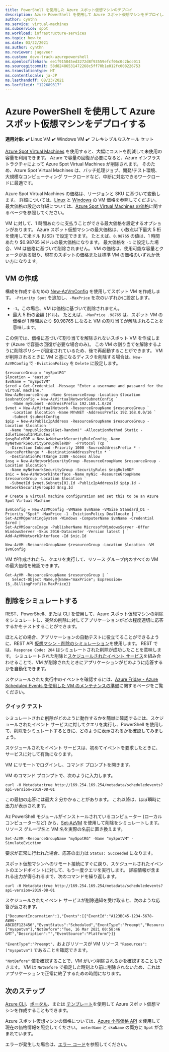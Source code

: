 ```yaml
---
title: PowerShell を使用した Azure スポット仮想マシンのデプロイ
description: Azure PowerShell を使用して Azure スポット仮想マシンをデプロイし、コストを節約する方法について説明します。
author: cynthn
ms.service: virtual-machines
ms.subservice: spot
ms.workload: infrastructure-services
ms.topic: how-to
ms.date: 03/22/2021
ms.author: cynthn
ms.reviewer: jagaveer
ms.custom: devx-track-azurepowershell
ms.openlocfilehash: ee1f915045ed3272d8f93559efcf06c0c2bcc011
ms.sourcegitcommit: 58d82486531472268c5ff70b1e012fc008226753
ms.translationtype: HT
ms.contentlocale: ja-JP
ms.lasthandoff: 08/23/2021
ms.locfileid: "122689317"
---
```

# <a name="deploy-azure-spot-virtual-machines-using-azure-powershell"></a>Azure PowerShell を使用して Azure スポット仮想マシンをデプロイする

**適用対象:** :heavy_check_mark: Linux VM :heavy_check_mark: Windows VM :heavy_check_mark: フレキシブルなスケール セット 

[Azure Spot Virtual Machines](../spot-vms.md) を使用すると、大幅にコストを削減して未使用の容量を利用できます。 Azure で容量の回復が必要になると、Azure インフラストラクチャによって Azure Spot Virtual Machines が削除されます。 そのため、Azure Spot Virtual Machines は、バッチ処理ジョブ、開発/テスト環境、大規模なコンピューティング ワークロードなど、中断に対応できるワークロードに最適です。

Azure Spot Virtual Machines の価格は、リージョンと SKU に基づいて変動します。 詳細については、[Linux](https://azure.microsoft.com/pricing/details/virtual-machines/linux/) と [Windows](https://azure.microsoft.com/pricing/details/virtual-machines/windows/) の VM 価格を参照してください。 最大価格の設定の詳細については、[Azure Spot Virtual Machines の価格](../spot-vms.md#pricing)に関するページを参照してください。

VM に対して、1 時間あたりに支払うことができる最大価格を設定するオプションがあります。 Azure スポット仮想マシンの最大価格は、小数点以下最大 5 桁を使用して米ドル (USD) で設定できます。 たとえば、`0.98765` の値は、1 時間あたり $0.98765 米ドルの最大価格になります。 最大価格を `-1` に設定した場合、VM は価格に基づいて削除されません。 VM の価格は、使用可能な容量とクォータがある限り、現在のスポットの価格または標準 VM の価格のいずれか低い方になります。


## <a name="create-the-vm"></a>VM の作成

構成を作成するための [New-AzVmConfig](/powershell/module/az.compute/new-azvmconfig) を使用してスポット VM を作成します。 `-Priority Spot` を追加し、`-MaxPrice` を次のいずれかに設定します。
- `-1`。この場合、VM は価格に基づいて削除されません。
- 最大 5 桁の金額 (ドル)。 たとえば、`-MaxPrice .98765` は、スポット VM の価格が 1 時間あたり $0.98765 になると VM の割り当てが解除されることを意味します。


この例では、価格に基づいて割り当てを解除されないスポット VM を作成します (Azure で容量の回復が必要な場合のみ)。 この VM の割り当てを解除するように削除ポリシーが設定されているため、後で再起動することができます。 VM が削除されるときに VM と基になるディスクを削除する場合は、`New-AzVMConfig` で `-EvictionPolicy` を `Delete` に設定します。


```azurepowershell-interactive
$resourceGroup = "mySpotRG"
$location = "eastus"
$vmName = "mySpotVM"
$cred = Get-Credential -Message "Enter a username and password for the virtual machine."
New-AzResourceGroup -Name $resourceGroup -Location $location
$subnetConfig = New-AzVirtualNetworkSubnetConfig `
   -Name mySubnet -AddressPrefix 192.168.1.0/24
$vnet = New-AzVirtualNetwork -ResourceGroupName $resourceGroup `
   -Location $location -Name MYvNET -AddressPrefix 192.168.0.0/16 `
   -Subnet $subnetConfig
$pip = New-AzPublicIpAddress -ResourceGroupName $resourceGroup -Location $location `
  -Name "mypublicdns$(Get-Random)" -AllocationMethod Static -IdleTimeoutInMinutes 4
$nsgRuleRDP = New-AzNetworkSecurityRuleConfig -Name myNetworkSecurityGroupRuleRDP  -Protocol Tcp `
  -Direction Inbound -Priority 1000 -SourceAddressPrefix * -SourcePortRange * -DestinationAddressPrefix * `
  -DestinationPortRange 3389 -Access Allow
$nsg = New-AzNetworkSecurityGroup -ResourceGroupName $resourceGroup -Location $location `
  -Name myNetworkSecurityGroup -SecurityRules $nsgRuleRDP
$nic = New-AzNetworkInterface -Name myNic -ResourceGroupName $resourceGroup -Location $location `
  -SubnetId $vnet.Subnets[0].Id -PublicIpAddressId $pip.Id -NetworkSecurityGroupId $nsg.Id

# Create a virtual machine configuration and set this to be an Azure Spot Virtual Machine

$vmConfig = New-AzVMConfig -VMName $vmName -VMSize Standard_D1 -Priority "Spot" -MaxPrice -1 -EvictionPolicy Deallocate | `
Set-AzVMOperatingSystem -Windows -ComputerName $vmName -Credential $cred | `
Set-AzVMSourceImage -PublisherName MicrosoftWindowsServer -Offer WindowsServer -Skus 2016-Datacenter -Version latest | `
Add-AzVMNetworkInterface -Id $nic.Id

New-AzVM -ResourceGroupName $resourceGroup -Location $location -VM $vmConfig
```

VM が作成されたら、クエリを実行して、リソース グループ内のすべての VM の最大価格を確認できます。

```azurepowershell-interactive
Get-AzVM -ResourceGroupName $resourceGroup | `
   Select-Object Name,@{Name="maxPrice"; Expression={$_.BillingProfile.MaxPrice}}
```

## <a name="simulate-an-eviction"></a>削除をシミュレートする

REST、PowerShell、または CLI を使用して、Azure スポット仮想マシンの削除をシミュレートし、突然の削除に対してアプリケーションがどの程度適切に応答するかをテストすることができます。

ほとんどの場合、アプリケーションの自動テストに役立てることができるように、REST API [仮想マシン - 削除のシミュレーション](/rest/api/compute/virtualmachines/simulateeviction)を使用します。 REST では、`Response Code: 204` はシミュレートされた削除が成功したことを意味します。 シミュレートされた削除と[スケジュールされたイベント サービス](scheduled-events.md)を組み合わせることで、VM が削除されたときにアプリケーションがどのように応答するかを自動化できます。

スケジュールされた実行中のイベントを確認するには、[Azure Friday - Azure Scheduled Events を使用した VM のメンテナンスの準備](https://channel9.msdn.com/Shows/Azure-Friday/Using-Azure-Scheduled-Events-to-Prepare-for-VM-Maintenance)に関するページをご覧ください。


### <a name="quick-test"></a>クイック テスト

シミュレートされた削除がどのように動作するかを簡単に確認するには、スケジュールされたイベント サービスに対してクエリを実行し、PowerShell を使用して、削除をシミュレートするときに、どのように表示されるかを確認してみましょう。

スケジュールされたイベント サービスは、初めてイベントを要求したときに、サービスに対して有効になります。 

VM にリモートでログインし、コマンド プロンプトを開きます。 

VM のコマンド プロンプトで、次のように入力します。

```
curl -H Metadata:true http://169.254.169.254/metadata/scheduledevents?api-version=2019-08-01
```

この最初の応答には最大 2 分かかることがあります。 これ以降は、ほぼ瞬時に出力が表示されます。

Az PowerShell モジュールがインストールされているコンピューター (ローカル コンピューターなど) から、[Set-AzVM](/powershell/module/az.compute/set-azvm) を使用して削除をシミュレートします。 リソース グループ名と VM 名を実際の名前に置き換えます。 

```azurepowershell-interactive
Set-AzVM -ResourceGroupName "mySpotRG" -Name "mySpotVM" -SimulateEviction
```

要求が正常に行われた場合、応答の出力は `Status: Succeeded` になります。

スポット仮想マシンへのリモート接続にすぐに戻り、スケジュールされたイベントのエンドポイントに対して、もう一度クエリを実行します。 詳細情報が含まれる出力が得られるまで、次のコマンドを繰り返します。

```
curl -H Metadata:true http://169.254.169.254/metadata/scheduledevents?api-version=2019-08-01
```

スケジュールされたイベント サービスが削除通知を受け取ると、次のような応答が返されます。

```output
{"DocumentIncarnation":1,"Events":[{"EventId":"A123BC45-1234-5678-AB90-ABCDEF123456","EventStatus":"Scheduled","EventType":"Preempt","ResourceType":"VirtualMachine","Resources":["myspotvm"],"NotBefore":"Tue, 16 Mar 2021 00:58:46 GMT","Description":"","EventSource":"Platform"}]}
```

`"EventType":"Preempt"`、およびリソースが VM リソース `"Resources":["myspotvm"]` であることを確認できます。 

`"NotBefore"` 値を確認することで、VM がいつ削除されるかを確認することもできます。 VM は `NotBefore` で指定した時刻より前に削除されないため、これはアプリケーションで正常に終了するための時間になります。


## <a name="next-steps"></a>次のステップ

[Azure CLI](../linux/spot-cli.md)、[ポータル](../spot-portal.md)、または [テンプレート](../linux/spot-template.md)を使用して Azure スポット仮想マシンを作成することもできます。

Azure スポット仮想マシンの価格については、[Azure 小売価格 API](/rest/api/cost-management/retail-prices/azure-retail-prices) を使用して現在の価格情報を照会してください。 `meterName` と `skuName` の両方に `Spot` が含まれています。

エラーが発生した場合は、[エラー コード](../error-codes-spot.md)を参照してください。
